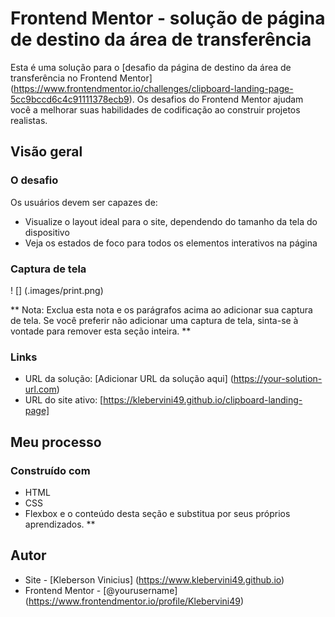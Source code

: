 # Frontend Mentor - solução de página de destino da área de transferência

Esta é uma solução para o [desafio da página de destino da área de transferência no Frontend Mentor] (https://www.frontendmentor.io/challenges/clipboard-landing-page-5cc9bccd6c4c91111378ecb9). Os desafios do Frontend Mentor ajudam você a melhorar suas habilidades de codificação ao construir projetos realistas.

## Visão geral

### O desafio

Os usuários devem ser capazes de:

- Visualize o layout ideal para o site, dependendo do tamanho da tela do dispositivo
- Veja os estados de foco para todos os elementos interativos na página

### Captura de tela

! [] (.images/print.png)

** Nota: Exclua esta nota e os parágrafos acima ao adicionar sua captura de tela. Se você preferir não adicionar uma captura de tela, sinta-se à vontade para remover esta seção inteira. **

### Links

- URL da solução: [Adicionar URL da solução aqui] (https://your-solution-url.com)
- URL do site ativo: [https://klebervini49.github.io/clipboard-landing-page]

## Meu processo

### Construído com

- HTML
- CSS
- Flexbox
 e o conteúdo desta seção e substitua por seus próprios aprendizados. **


## Autor

- Site - [Kleberson Vinicius] (https://www.klebervini49.github.io)
- Frontend Mentor - [@yourusername] (https://www.frontendmentor.io/profile/Klebervini49)
